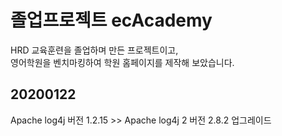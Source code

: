 # 졸업프로젝트 ecAcademy 
 HRD 교육훈련을 졸업하며 만든 프로젝트이고,
<br> 영어학원을 벤치마킹하여 학원 홈페이지를 제작해 보았습니다.


## 20200122
Apache log4j 버전 1.2.15 >>  Apache log4j 2 버전 2.8.2 
업그레이드 
